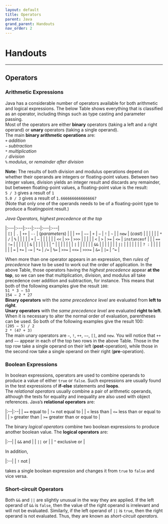 ```yaml
---
layout: default
title: Operators
parent: Java
grand_parent: Handouts
nav_order: 2
---
```


# Handouts
---
## Operators

### Arithmetic Expressions
Java has a considerable number of operators available for both arithmetic and logical expressions.
The below Table shows everything that is classified as an operator, including things such
as type casting and parameter passing.  
Most of the operators are either **binary** operators (taking a left and a right operand) or **unary** operators (taking a single operand).  
The main **binary arithmetic operations** are:  
`+` *addition*  
`−` *subtraction*  
`*` *multiplication*  
`/` *division*  
`%` *modulus*, or *remainder after division*  

**Note:** The results of both division and modulus operations depend on whether their operands are integers
or floating-point values. Between two integer values, division yields an integer result and
discards any remainder, but between floating-point values, a floating-point value is the result:  
`5 / 3` gives a result of `1`  
`5.0 / 3` gives a result of `1.6666666666666667`  
(Note that only one of the operands needs to be of a floating-point type to produce a floatingpoint
result.)  

*Java Operators, highest precedence at the top*  

|:---|:---|:---|:---|:---|:---|   
| `[]` | `.` | `++` | `--` | (*parameters*) | |
| `++` | `−−` | `+` | `−` | `!` | `~` |
| `new` | (*cast*) | | | | |
| `*` | `/` | `%` | | | |
| `+` | `−` | | | | |
| `<<` | `>>` | `>>>` | | | |
| `<` | `>` | `>=` | `<=` | `instanceof` | |
| `==` | `!=` | | | | |
| `&` | | | | | |
| `^` | | | | | |
| ```|``` | | | | |
| `&&` | | | | | |
| `||` | | | | | |
| `? :` | | | | | |
| `=` | `+=` | `−=` | `*=` | `/=` | `%=` | `>>=` | `<<=` | `>>>=` | `&=` | `|=` | `^=` |

When more than one operator appears in an expression, then *rules of precedence* have to
be used to work out the order of application. In the above Table, those operators having the *highest
precedence* appear **at the top**, so we can see that multiplication, division, and modulus
all take precedence over addition and subtraction, for instance. This means that both of the
following examples give the result `100`:  
`51 * 3 − 53`  
`154 − 2 * 27`  
**Binary operators** with the *same precedence level* are evaluated from **left to right**.  
**Unary operators** with the *same precedence level* are evaluated **right to left**.  
When it is necessary to alter the normal order of evaluation, parentheses can be used. So
both of the following examples give the result 100:  
`(205 − 5) / 2`  
`2 * (47 + 3)`  
The main unary operators are `−`, `!`, `++`, `−−`, `[]`, and `new`. You will notice that `++` and `−−`
appear in each of the top two rows in the above Table. Those in the top row take a single operand
on their left (**post**-operation), while those in the second row take a single operand on their right (**pre**-operation).  

### Boolean Expressions

In boolean expressions, operators are used to combine operands to produce a value of either
`true` or `false`. Such expressions are usually found in the test expressions of **if-else** statements
and **loops**.  
The *relational operators* usually combine a pair of arithmetic operands, although the tests for
equality and inequality are also used with object references. Java’s **relational operators** are:

|:--|:--|
| `==` equal to | `!=` not equal to |
| `<` less than | `<=` less than or equal to |
| `>` greater than | `>=` greater than or equal to |

The binary *logical operators* combine two boolean expressions to produce another boolean
value. The **logical operators** are:  

|:--|
| `&&` and |
| `||` or |
| `^` exclusive or |

In addition,

|:--|
| `!` not |

takes a single boolean expression and changes it from `true` to `false` and vice versa.

### Short-circuit Operators

Both `&&` and `||` are slightly unusual in the way they are applied. If the left operand of `&&` is
`false`, then the value of the right operand is irrelevant and will not be evaluated. Similarly,
if the left operand of `||` is `true`, then the right operand is not evaluated. Thus, they are
known as *short-circuit operators*.